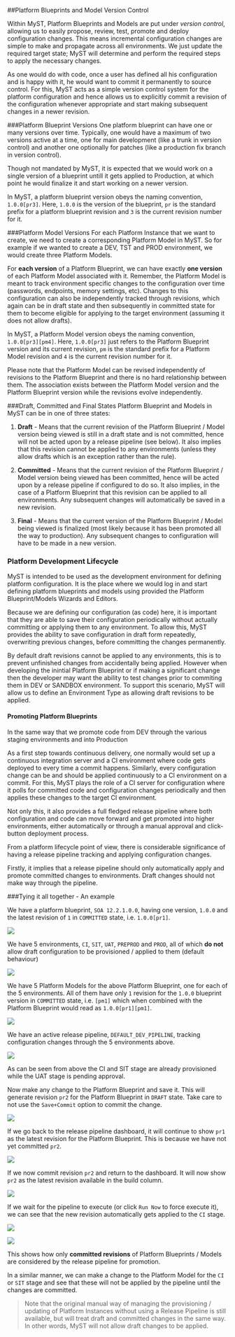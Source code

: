 ##Platform Blueprints and Model Version Control

Within MyST, Platform Blueprints and Models are put under *version control*, allowing us to easily propose, review, test, promote and deploy configuration changes. This means incremental configuration changes are simple to make and propagate across all environments. We just update the required target state; MyST will determine and perform the required steps to apply the necessary changes.

As one would do with code, once a user has defined all his configuration and is happy with it, he would want to commit it permanently to source control. For this, MyST acts as a simple version control system for the platform configuration and hence allows us to explicitly commit a revision of the configuration whenever appropriate and start making subsequent changes in a newer revision.

###Platform Blueprint Versions
One platform blueprint can have one or many versions over time. Typically, one would have a maximum of two versions active at a time, one for main development (like a trunk in version control) and another one optionally for patches (like a production fix branch in version control).

Though not mandated by MyST, it is expected that we would work on a single version of a blueprint untill it gets applied to Production, at which point he would finalize it and start working on a newer version.

In MyST, a platform blueprint version obeys the naming convention, `1.0.0[pr3]`. Here, `1.0.0` is the version of the blueprint, `pr` is the standard prefix for a platform blueprint revision and `3` is the current revision number for it.

###Platform Model Versions
For each Platform Instance that we want to create, we need to create a corresponding Platform Model in MyST. So for example if we wanted to create a DEV, TST and PROD environment, we would create three Platform Models.

For **each version** of a Platform Blueprint, we can have exactly **one version** of each Platform Model associated with it. Remember, the Platform Model is meant to track environment specific changes to the configuration over time (passwords, endpoints, memory settings, etc). Changes to this configuration can also be independently tracked through revisions, which again can be in draft state and then subsequently in committed state for them to become eligible for applying to the target environment (assuming it does not allow drafts).

In MyST, a Platform Model version obeys the naming convention, `1.0.0[pr3][pm4]`. Here, `1.0.0[pr3]` just refers to the Platform Blueprint version and its current revision, `pm` is the standard prefix for a Platform Model revision and `4` is the current revision number for it.

Please note that the Platform Model can be revised independently of revisions to the Platform Blueprint and there is no hard relationship between them. The association exists between the Platform Model version and the Platform Blueprint version while the revisions evolve independently.

###Draft, Committed and Final States
Platform Blueprint and Models in MyST can be in one of three states:

1. **Draft** - Means that the current revision of the Platform Blueprint / Model version being viewed is still in a draft state and is not committed, hence will not be acted upon by a release pipeline (see below). It also implies that this revision cannot be applied to any environments (unless they allow drafts which is an exception rather than the rule).

2. **Committed** - Means that the current revision of the Platform Blueprint / Model version being viewed has been committed, hence will be acted upon by a release pipeline if configured to do so. It also implies, in the case of a Platform Blueprint that this revision can be applied to all environments. Any subsequent changes will automatically be saved in a new revision.

3. **Final** - Means that the current version of the Platform Blueprint / Model being viewed is finalized (most likely because it has been promoted all the way to production). Any subsequent changes to configuration will have to be made in a new version.

### Platform Development Lifecycle
MyST is intended to be used as the development environment for defining platform configuration. It is the place where we would log in and start defining platform blueprints and models using provided the Platform Blueprint/Models Wizards and Editors. 

Because we are defining our configuration (as code) here, it is important that they are able to save their configuration periodically without actually committing or applying them to any environment. To allow this, MyST provides the ability to save configuration in draft form repeatedly, overwriting previous changes, before committing the changes permanently.

By default draft revisions cannot be applied to any environments, this is to prevent unfinished changes from accidentally being applied. However when developing the inintial Platform Blueprint or if making a significant change then the developer may want the ability to test changes prior to commiting them in DEV or SANDBOX environment. To support this scenario, MyST will allow us to define an Environment Type as allowing draft revisions to be applied.

#### Promoting Platform Blueprints
In the same way that we promote code from DEV through the various staging environments and into Production


As a first step towards continuous delivery, one normally would set up a continuous integration server and a CI environment where code gets deployed to every time a commit happens. Similarly, every configuration change can be and should be applied continuously to a CI environment on a commit. For this, MyST plays the role of a CI server for configuration where it polls for committed code and configuration changes periodically and then applies these changes to the target CI environment.

Not only this, it also provides a full fledged release pipeline where both configuration and code can move forward and get promoted into higher environments, either automatically or through a manual approval and click-button deployment process.

From a platform lifecycle point of view, there is considerable significance of having a release pipeline tracking and applying configuration changes.

Firstly, it implies that a release pipeline should only automatically apply and promote committed changes to environments. Draft changes should not make way through the pipeline.




###Tying it all together - An example

We have a platform blueprint, `SOA 12.2.1.0.0`, having one version, `1.0.0` and the latest revision of `1` in `COMMITTED` state, i.e. `1.0.0[pr1]`.

![](/content/images/2016/10/1.png)

We have 5 environments, `CI`, `SIT`, `UAT`, `PREPROD` and `PROD`, all of which **do not** allow draft configuration to be provisioned / applied to them (default behaviour)

![](/content/images/2016/10/1-1.png)

We have 5 Platform Models for the above Platform Blueprint, one for each of the 5 environments. All of them have only `1` revision for the `1.0.0` blueprint version in `COMMITTED` state, i.e. `[pm1]` which when combined with the Platform Blueprint would read as `1.0.0[pr1][pm1]`.

![](/content/images/2016/10/1-2.png)

We have an active release pipeline, `DEFAULT_DEV_PIPELINE`, tracking configuration changes through the 5 environments above.

![](/content/images/2016/10/1-4.png)

As can be seen from above the CI and SIT stage are already provisioned while the UAT stage is pending approval.

Now make any change to the Platform Blueprint and save it. This will generate revision `pr2` for the Platform Blueprint in `DRAFT` state. Take care to not use the `Save+Commit` option to commit the change.

![](/content/images/2016/10/1-5.png)

If we go back to the release pipeline dashboard, it will continue to show `pr1` as the latest revision for the Platform Blueprint. This is because we have not yet committed `pr2`.

![](/content/images/2016/10/1-6.png)

If we now commit revision `pr2` and return to the dashboard. It will now show `pr2` as the latest revision available in the build column.

![](/content/images/2016/10/1-7.png)

If we wait for the pipeline to execute (or click `Run Now` to force execute it), we can see that the new revision automatically gets applied to the `CI` stage.

![](/content/images/2016/10/1-11.png)

![](/content/images/2016/10/1-9.png)

This shows how only **committed revisions** of Platform Blueprints / Models are considered by the release pipeline for promotion.

In a similar manner, we can make a change to the Platform Model for the `CI` or `SIT` stage and see that these will not be applied by the pipeline until the changes are committed.

> Note that the original manual way of managing the provisioning / updating of Platform Instances without using a Release Pipeline is still available, but will treat draft and committed changes in the same way. In other words, MyST will not allow draft changes to be applied.

